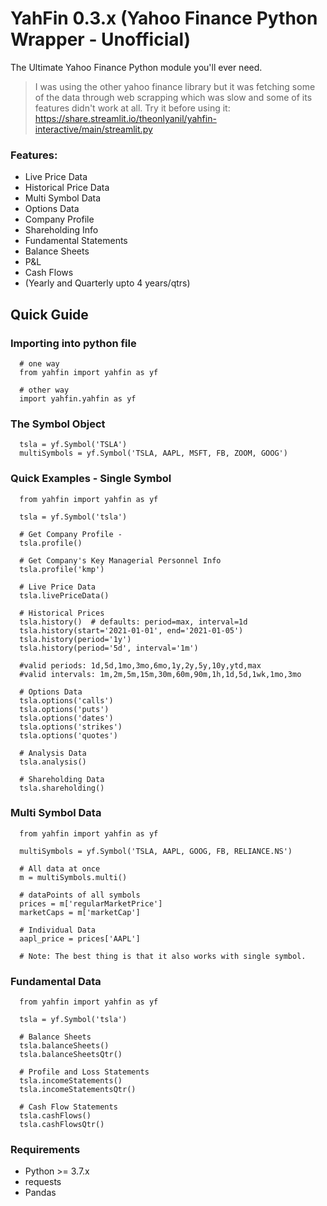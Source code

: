 # YahFin 0.3.x (Yahoo Finance Python Wrapper - Unofficial)

The Ultimate Yahoo Finance Python module you'll ever need.
> I was using the other yahoo finance library but it was fetching some of the data through web scrapping which was slow and some of its features didn't work at all.
> Try it before using it: https://share.streamlit.io/theonlyanil/yahfin-interactive/main/streamlit.py

### Features:
- Live Price Data
- Historical Price Data
- Multi Symbol Data
- Options Data
- Company Profile
- Shareholding Info
- Fundamental Statements
 - Balance Sheets
 - P&L
 - Cash Flows
 - (Yearly and Quarterly upto 4 years/qtrs)

## Quick Guide

### Importing into python file
```
  # one way
  from yahfin import yahfin as yf

  # other way
  import yahfin.yahfin as yf
```

### The Symbol Object
```
  tsla = yf.Symbol('TSLA')
  multiSymbols = yf.Symbol('TSLA, AAPL, MSFT, FB, ZOOM, GOOG')
```

### Quick Examples - Single Symbol
```
  from yahfin import yahfin as yf

  tsla = yf.Symbol('tsla')

  # Get Company Profile -
  tsla.profile()

  # Get Company's Key Managerial Personnel Info
  tsla.profile('kmp')

  # Live Price Data
  tsla.livePriceData()

  # Historical Prices
  tsla.history()  # defaults: period=max, interval=1d
  tsla.history(start='2021-01-01', end='2021-01-05')
  tsla.history(period='1y')
  tsla.history(period='5d', interval='1m')

  #valid periods: 1d,5d,1mo,3mo,6mo,1y,2y,5y,10y,ytd,max
  #valid intervals: 1m,2m,5m,15m,30m,60m,90m,1h,1d,5d,1wk,1mo,3mo

  # Options Data
  tsla.options('calls')
  tsla.options('puts')
  tsla.options('dates')
  tsla.options('strikes')
  tsla.options('quotes')

  # Analysis Data
  tsla.analysis()

  # Shareholding Data
  tsla.shareholding()

```

### Multi Symbol Data
```
  from yahfin import yahfin as yf

  multiSymbols = yf.Symbol('TSLA, AAPL, GOOG, FB, RELIANCE.NS')

  # All data at once
  m = multiSymbols.multi()

  # dataPoints of all symbols
  prices = m['regularMarketPrice']
  marketCaps = m['marketCap']

  # Individual Data
  aapl_price = prices['AAPL']

  # Note: The best thing is that it also works with single symbol.

```

### Fundamental Data
```
  from yahfin import yahfin as yf

  tsla = yf.Symbol('tsla')

  # Balance Sheets
  tsla.balanceSheets()
  tsla.balanceSheetsQtr()

  # Profile and Loss Statements
  tsla.incomeStatements()
  tsla.incomeStatementsQtr()

  # Cash Flow Statements
  tsla.cashFlows()
  tsla.cashFlowsQtr()
```

### Requirements
 - Python >= 3.7.x
 - requests
 - Pandas
